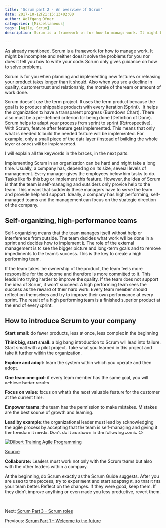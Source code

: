 ```yaml
---
title: 'Scrum part 2 - An overview of Scrum'
date: 2017-10-12T21:15:13+02:00
author: Wolfgang Ofner
categories: [Miscellaneous]
tags: [Agile, Scrum]
description: Scrum is a framework on for how to manage work. It might be incomplete neither does it solve the problems for you nor does it tell you how to write your...

---
```

As already mentioned, Scrum is a framework for how to manage work. It might be incomplete and neither does it solve the problems for you nor does it tell you how to write your code. Scrum only gives guidance on how to solve problems.

Scrum is for you when planning and implementing new features or releasing your product takes longer than it should. Also when you see a decline in quality, customer trust and relationship, the morale of the team or amount of work done.

Scrum doesn’t use the term project. It uses the term product because the goal is to produce shippable products with every iteration (Sprint).  It helps the organization to have a transparent progress (Burndown Chart). There also must be a pre-defined criterion for being done (Definition of Done). Scrum helps to adapt your process from sprint to sprint (Retrospective). With Scrum, feature after feature gets implemented. This means that only what is needed to build the needed feature will be implemented. For example, only a small piece of the data layer (instead of building the whole layer at once) will be implemented.

I will explain all the keywords in the braces, in the next parts.

Implementing Scrum in an organization can be hard and might take a long time. Usually, a company has, depending on its size, several levels of management. Every manager gives the employees below him tasks to do. Tasks like fix this bug or implement this feature. However, the idea of Scrum is that the team is self-managing and outsiders only provide help to the team. This means that suddenly these managers have to serve the team and provide help and support. Ideally, a company has high performing, self-managed teams and the management can focus on the strategic direction of the company.

## Self-organizing, high-performance teams

Self-organizing means that the team manages itself without help or interference from outside. The team decides what work will be done in a sprint and decides how to implement it. The role of the external management is to see the bigger picture and long-term goals and to remove impediments to the team’s success. This is the key to create a high performing team.

If the team takes the ownership of the product, the team feels more responsible for the outcome and therefore is more committed to it. This leads into trying harder to improve the quality. If the team does not support the idea of Scrum, it won’t succeed. A high performing team sees the success as the reward of their hard work. Every team member should reflect on themselves and try to improve their own performance at every sprint. The result of a high performing team is a finished superior product at the end of every sprint.

## How to introduce Scrum to your company

**Start small:** do fewer products, less at once, less complex in the beginning

**Think big, start small:** a big bang introduction to Scrum will lead into failure. Start small with a pilot project. Take what you learned in this project and take it further within the organization.

**Explore and adopt:** learn the system within which you operate and then adopt.

**One team one goal:** if every team member has the same goal, you will achieve better results

**Focus on value:** focus on what’s the most valuable feature for the customer at the current time.

**Empower teams:** the team has the permission to make mistakes. Mistakes are the best source of growth and learning.

**Lead by example:** the organizational leader must lead by acknowledging the agile process by accepting that the team is self-managing and giving it the freedom it needs. Don’t do it as shown in the following comic 😉

<div class="col-12 col-sm-10 aligncenter">
  <a href="/assets/img/posts/2017/10/Dilbert_Training_Agile_Programming.png"><img loading="lazy" src="/assets/img/posts/2017/10/Dilbert_Training_Agile_Programming.png" alt="Dilbert Training Agile Programming" /></a>
  
  <p>
    <a href="http://www.agitma.nl/dilbert-saves-the-agile-day/" target="_blank" rel="noopener">Source</a>
  </p>
</div>

**Collaborate:** Leaders must work not only with the Scrum teams but also with the other leaders within a company.

At the beginning, do Scrum exactly as the Scrum Guide suggests. After you are used to the process, try to experiment and start adapting it, so that it fits your team better. Reflect on the changes. If they were good, keep them. If they didn’t improve anything or even made you less productive, revert them.

&nbsp;

Next: <a href="/scrum-part-3-scrum-roles/" target="_blank" rel="noopener">Scrum Part 3 &#8211; Scrum roles</a>

Previous: <a href="/scrum-part-1-welcome-agile-development" target="_blank" rel="noopener">Scrum Part 1 – Welcome to the future</a>